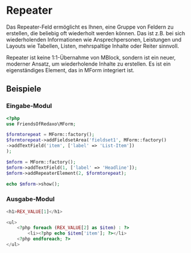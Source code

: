 # Repeater

Das Repeater-Feld ermöglicht es Ihnen, eine Gruppe von Feldern zu erstellen, die beliebig oft wiederholt werden können. Das ist z.B. bei sich wiederholenden Informationen wie Ansprechpersonen, Leistungen und Layouts wie Tabellen, Listen, mehrspaltige Inhalte oder Reiter sinnvoll.

Repeater ist keine 1:1-Übernahme von MBlock, sondern ist ein neuer, moderner Ansatz, um wiederholende Inhalte zu erstellen. Es ist ein eigenständiges Element, das in MForm integriert ist.

## Beispiele

### Eingabe-Modul

```php
<?php
use FriendsOfRedaxo\MForm;

$formtorepeat = MForm::factory();
$formtorepeat->addFieldsetArea('fieldset1', MForm::factory()
->addTextField('item', ['label' => 'List-Item'])
);

$mform = MForm::factory();
$mform->addTextField(1, ['label' => 'Headline']);
$mform->addRepeaterElement(2, $formtorepeat);

echo $mform->show();
```

### Ausgabe-Modul

```php
<h1>REX_VALUE[1]</h1>

<ul>
    <?php foreach (REX_VALUE[2] as $item) : ?>
        <li><?php echo $item['item']; ?></li>
    <?php endforeach; ?>
</ul>
```
